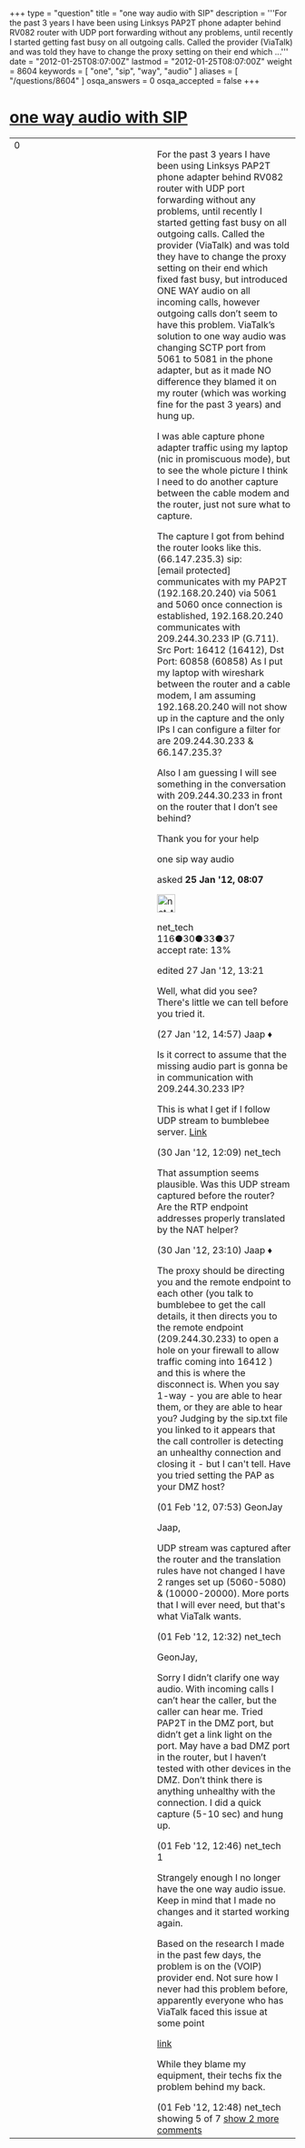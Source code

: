 +++
type = "question"
title = "one way audio with SIP"
description = '''For the past 3 years I have been using Linksys PAP2T phone adapter behind RV082 router with UDP port forwarding without any problems, until recently I started getting fast busy on all outgoing calls. Called the provider (ViaTalk) and was told they have to change the proxy setting on their end which ...'''
date = "2012-01-25T08:07:00Z"
lastmod = "2012-01-25T08:07:00Z"
weight = 8604
keywords = [ "one", "sip", "way", "audio" ]
aliases = [ "/questions/8604" ]
osqa_answers = 0
osqa_accepted = false
+++

<div class="headNormal">

# [one way audio with SIP](/questions/8604/one-way-audio-with-sip)

</div>

<div id="main-body">

<div id="askform">

<table id="question-table" style="width:100%;"><colgroup><col style="width: 50%" /><col style="width: 50%" /></colgroup><tbody><tr class="odd"><td style="width: 30px; vertical-align: top"><div class="vote-buttons"><div id="post-8604-score" class="post-score" title="current number of votes">0</div><div id="favorite-count" class="favorite-count"></div></div></td><td><div id="item-right"><div class="question-body"><p>For the past 3 years I have been using Linksys PAP2T phone adapter behind RV082 router with UDP port forwarding without any problems, until recently I started getting fast busy on all outgoing calls. Called the provider (ViaTalk) and was told they have to change the proxy setting on their end which fixed fast busy, but introduced ONE WAY audio on all incoming calls, however outgoing calls don’t seem to have this problem. ViaTalk’s solution to one way audio was changing SCTP port from 5061 to 5081 in the phone adapter, but as it made NO difference they blamed it on my router (which was working fine for the past 3 years) and hung up.<br />
</p><p>I was able capture phone adapter traffic using my laptop (nic in promiscuous mode), but to see the whole picture I think I need to do another capture between the cable modem and the router, just not sure what to capture.</p><p>The capture I got from behind the router looks like this. (66.147.235.3) sip: [email protected] communicates with my PAP2T (192.168.20.240) via 5061 and 5060 once connection is established, 192.168.20.240 communicates with 209.244.30.233 IP (G.711). Src Port: 16412 (16412), Dst Port: 60858 (60858) As I put my laptop with wireshark between the router and a cable modem, I am assuming 192.168.20.240 will not show up in the capture and the only IPs I can configure a filter for are 209.244.30.233 &amp; 66.147.235.3?</p><p>Also I am guessing I will see something in the conversation with 209.244.30.233 in front on the router that I don’t see behind?</p><p>Thank you for your help</p></div><div id="question-tags" class="tags-container tags">one sip way audio</div><div id="question-controls" class="post-controls"></div><div class="post-update-info-container"><div class="post-update-info post-update-info-user"><p>asked <strong>25 Jan '12, 08:07</strong></p><img src="https://secure.gravatar.com/avatar/bcfdf26904f3a8a9fb69c7ca0dc5e7b1?s=32&amp;d=identicon&amp;r=g" class="gravatar" width="32" height="32" alt="net_tech&#39;s gravatar image" /><p>net_tech<br />
<span class="score" title="116 reputation points">116</span><span title="30 badges"><span class="badge1">●</span><span class="badgecount">30</span></span><span title="33 badges"><span class="silver">●</span><span class="badgecount">33</span></span><span title="37 badges"><span class="bronze">●</span><span class="badgecount">37</span></span><br />
<span class="accept_rate" title="Rate of the user&#39;s accepted answers">accept rate:</span> <span title="net_tech has 2 accepted answers">13%</span> </br></p></div><div class="post-update-info post-update-info-edited"><p>edited 27 Jan '12, 13:21</p></div></div><div id="comments-container-8604" class="comments-container"><span id="8657"></span><div id="comment-8657" class="comment"><div id="post-8657-score" class="comment-score"></div><div class="comment-text"><p>Well, what did you see? There's little we can tell before you tried it.</p></div><div id="comment-8657-info" class="comment-info"><span class="comment-age">(27 Jan '12, 14:57)</span> Jaap ♦</div></div><span id="8714"></span><div id="comment-8714" class="comment"><div id="post-8714-score" class="comment-score"></div><div class="comment-text"><p>Is it correct to assume that the missing audio part is gonna be in communication with 209.244.30.233 IP?</p><p>This is what I get if I follow UDP stream to bumblebee server. <a href="http://www.remontnetworks.com/sip.txt">Link</a></p></div><div id="comment-8714-info" class="comment-info"><span class="comment-age">(30 Jan '12, 12:09)</span> net_tech</div></div><span id="8723"></span><div id="comment-8723" class="comment"><div id="post-8723-score" class="comment-score"></div><div class="comment-text"><p>That assumption seems plausible. Was this UDP stream captured before the router? Are the RTP endpoint addresses properly translated by the NAT helper?</p></div><div id="comment-8723-info" class="comment-info"><span class="comment-age">(30 Jan '12, 23:10)</span> Jaap ♦</div></div><span id="8746"></span><div id="comment-8746" class="comment"><div id="post-8746-score" class="comment-score"></div><div class="comment-text"><p>The proxy should be directing you and the remote endpoint to each other (you talk to bumblebee to get the call details, it then directs you to the remote endpoint (209.244.30.233) to open a hole on your firewall to allow traffic coming into 16412 ) and this is where the disconnect is. When you say 1-way - you are able to hear them, or they are able to hear you? Judging by the sip.txt file you linked to it appears that the call controller is detecting an unhealthy connection and closing it - but I can't tell. Have you tried setting the PAP as your DMZ host?</p></div><div id="comment-8746-info" class="comment-info"><span class="comment-age">(01 Feb '12, 07:53)</span> GeonJay</div></div><span id="8756"></span><div id="comment-8756" class="comment not_top_scorer"><div id="post-8756-score" class="comment-score"></div><div class="comment-text"><p>Jaap,</p><p>UDP stream was captured after the router and the translation rules have not changed I have 2 ranges set up (5060-5080) &amp; (10000-20000). More ports that I will ever need, but that's what ViaTalk wants.</p></div><div id="comment-8756-info" class="comment-info"><span class="comment-age">(01 Feb '12, 12:32)</span> net_tech</div></div><span id="8758"></span><div id="comment-8758" class="comment not_top_scorer"><div id="post-8758-score" class="comment-score"></div><div class="comment-text"><p>GeonJay,</p><p>Sorry I didn’t clarify one way audio. With incoming calls I can’t hear the caller, but the caller can hear me. Tried PAP2T in the DMZ port, but didn’t get a link light on the port. May have a bad DMZ port in the router, but I haven’t tested with other devices in the DMZ. Don’t think there is anything unhealthy with the connection. I did a quick capture (5-10 sec) and hung up.</p></div><div id="comment-8758-info" class="comment-info"><span class="comment-age">(01 Feb '12, 12:46)</span> net_tech</div></div><span id="8759"></span><div id="comment-8759" class="comment"><div id="post-8759-score" class="comment-score">1</div><div class="comment-text"><p>Strangely enough I no longer have the one way audio issue. Keep in mind that I made no changes and it started working again.</p><p>Based on the research I made in the past few days, the problem is on the (VOIP) provider end. Not sure how I never had this problem before, apparently everyone who has ViaTalk faced this issue at some point</p><p><a href="http://www.dslreports.com/forum/remark,21428824">link</a></p><p>While they blame my equipment, their techs fix the problem behind my back.</p></div><div id="comment-8759-info" class="comment-info"><span class="comment-age">(01 Feb '12, 12:48)</span> net_tech</div></div></div><div id="comment-tools-8604" class="comment-tools"><span class="comments-showing"> showing 5 of 7 </span> <a href="#" class="show-all-comments-link">show 2 more comments</a></div><div class="clear"></div><div id="comment-8604-form-container" class="comment-form-container"></div><div class="clear"></div></div></td></tr></tbody></table>

</div>

</div>

